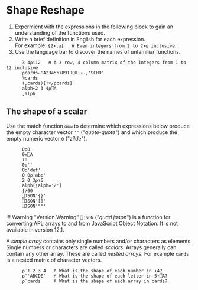 # Shape Reshape

1. Expermient with the expressions in the following block to gain an understanding of the functions used. 
1. Write a brief definition in English for each expression.  
	For example: `{2×⍳⍵}   ⍝ Even integers from 2 to 2×⍵ inclusive`. 
1. Use the language bar to discover the names of unfamiliar functions.

```APL
      3 4⍴⍳12   ⍝ A 3 row, 4 column matrix of the integers from 1 to 12 inclusive      
      ⍴cards←'A23456789TJQK'∘.,'SCHD'
      ⍉cards
      (,cards)[?×/⍴cards]
      alph←2 3 4⍴⎕A
      ,alph      
```

## The shape of a scalar

Use the match function `⍺≡⍵` to determine which expressions below produce the empty character vector `''` ("*quote-quote*") and which produce the empty numeric vector `⍬` ("*zilde*").

          0⍴0
          0↑⎕A
          ⍳0
          0⍴''
          0⍴'def'
          0 0⍴'abc'
          2 0 3⍴⍳6
          alph[⍸alph='Z']
          ⌈⌿⍬⍬
          ⎕JSON'{}'
          ⎕JSON'[]'
          ⎕JSON'""'

!!! Warning "Version Warning"
	`⎕JSON` ("*quad jason*") is a function for converting APL arrays to and from JavaScript Object Notation. It is not available in version 12.1.

A *simple array* contains only single numbers and/or characters as elements. Single numbers or characters are called *scalars*. Arrays generally can contain any other array. These are called *nested arrays*. For example `cards` is a nested matrix of character vectors.

```APL
      ⍴¨1 2 3 4   ⍝ What is the shape of each number in ⍳4?
      ⍴¨'ABCDE'   ⍝ What is the shape of each letter in 5↑⎕A?
      ⍴¨cards     ⍝ What is the shape of each array in cards?
```